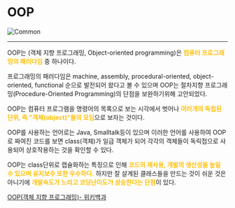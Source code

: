# OOP

![Common](../../2TAT1C/Label_Common.png)

---

OOP는 (객체 지향 프로그래밍, Object-oriented programming)은 <span style="color:#FFBF00; font-weight:bold;">컴퓨터 프로그래밍의 패러다임</span> 중 하나이다.

프로그래밍의 패러다임은 machine, assembly, procedural-oriented, object-oriented, functional 순으로 발전되어 왔다고 볼 수 있으며 OOP는 절차지향 프로그래밍(Procedure-Oriented Programming)의 단점을 보완하기위해 고안되었다.

OOP는 컴퓨터 프로그램을 명령어의 목록으로 보는 시각에서 벗어나 <span style="color:#FFBF00; font-weight:bold;">여러개의 독립된 단위, 즉 "객체(object)"들의 모임</span>으로 보자는 것이다.

OOP를 사용하는 언어로는 Java, Smalltalk등이 있으며 이러한 언어를 사용하여 OOP로 짜여진 코드를 보면 class(객체)가 일급 객체가 되어 각각의 객체들이 독릭접으로 사용되어 상호작용하는 것을 확인할 수 있다.

OOP는 class단위로 캡슐화하는 특징으로 인해 <span style="color:#FFBF00; font-weight:bold;">코드의 재사용, 개발의 생산성을 높일 수 있으며 유지보수 또한 우수하다.</span> 하지만 잘 살계된 클래스들을 만드는 것이 쉬운 것은 아니기에 <span style="color:#FFBF00; font-weight:bold;">개발속도가 느리고 코딩난이도가 상승한다는 단점</span>이 있다.

<a href="https://ko.wikipedia.org/wiki/객체_지향_프로그래밍">OOP(객체 지향 프로그래밍)- 위키백과</a>
